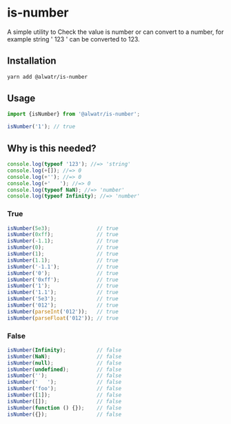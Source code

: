# is-number

A simple utility to Check the value is number or can convert to a number, for example string ' 123 ' can be converted to 123.

## Installation

```bash
yarn add @alwatr/is-number
```

## Usage

```typescript
import {isNumber} from '@alwatr/is-number';

isNumber('1'); // true
```

## Why is this needed?

```ts
console.log(typeof '123'); //=> 'string'
console.log(+[]); //=> 0
console.log(+''); //=> 0
console.log(+'   '); //=> 0
console.log(typeof NaN); //=> 'number'
console.log(typeof Infinity); //=> 'number'
```

### True

<!-- prettier-ignore -->
```ts
isNumber(5e3);               // true
isNumber(0xff);              // true
isNumber(-1.1);              // true
isNumber(0);                 // true
isNumber(1);                 // true
isNumber(1.1);               // true
isNumber('-1.1');            // true
isNumber('0');               // true
isNumber('0xff');            // true
isNumber('1');               // true
isNumber('1.1');             // true
isNumber('5e3');             // true
isNumber('012');             // true
isNumber(parseInt('012'));   // true
isNumber(parseFloat('012')); // true
```

### False

<!-- prettier-ignore -->
```ts
isNumber(Infinity);          // false
isNumber(NaN);               // false
isNumber(null);              // false
isNumber(undefined);         // false
isNumber('');                // false
isNumber('   ');             // false
isNumber('foo');             // false
isNumber([1]);               // false
isNumber([]);                // false
isNumber(function () {});    // false
isNumber({});                // false
```
